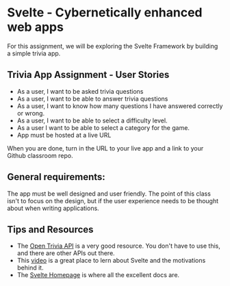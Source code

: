 # Svelte - Cybernetically enhanced web apps
For this assignment, we will be exploring the Svelte Framework by building a simple trivia app.

## Trivia App Assignment - User Stories
* As a user, I want to be asked trivia questions
* As a user, I want to be able to answer trivia questions
* As a user, I want to know how many questions I have answered correctly or wrong.
* As a user, I want to be able to select a difficulty level.
* As a user I want to be able to select a category for the game.
* App must be hosted at a live URL

When you are done, turn in the URL to your live app and a link to your Github classroom repo.

## General requirements:
The app must be well designed and user friendly. The point of this class isn't to focus on the design, but if the user experience needs to be thought about when writing applications.

## Tips and Resources
* The [Open Trivia API](https://opentdb.com/api_config.php) is a very good resource. You don't have to use this, and there are other APIs out there.
* This [video](https://youtu.be/AdNJ3fydeao) is a great place to lern about Svelte and the motivations behind it.
* The [Svelte Homepage](https://svelte.dev) is where all the excellent docs are.

